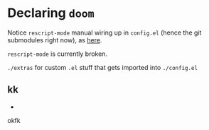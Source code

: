 # Declaring `doom`

Notice `rescript-mode` manual wiring up in `config.el` (hence the git submodules right now), as [here](https://github.com/jjlee/rescript-mode#doom-emacs).

`rescript-mode` is currently broken.

`./extras` for custom `.el` stuff that gets imported into `./config.el`


kk 
- 
- 
okfk
